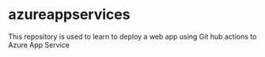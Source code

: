 # azureappservices
This repository is used to learn to deploy a web app using Git hub actions to Azure App Service
